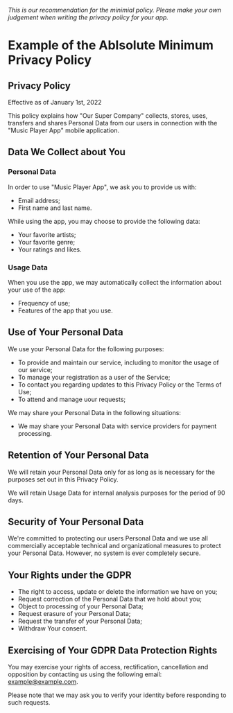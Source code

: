 _This is our recommendation for the minimial policy. Please make your own judgement when writing the privacy policy for your app._

# Example of the Ablsolute Minimum Privacy Policy

## Privacy Policy

Effective as of January 1st, 2022

This policy explains how "Our Super Company" collects, stores, uses, transfers and shares Personal Data from our users in connection with the "Music Player App" mobile application.

## Data We Collect about You

### Personal Data

In order to use "Music Player App", we ask you to provide us with:

- Email address;
- First name and last name.

While using the app, you may choose to provide the following data:

- Your favorite artists;
- Your favorite genre;
- Your ratings and likes.

### Usage Data

When you use the app, we may automatically collect the information about your use of the app:

- Frequency of use;
- Features of the app that you use.

## Use of Your Personal Data

We use your Personal Data for the following purposes:

- To provide and maintain our service, including to monitor the usage of our service;
- To manage your registration as a user of the Service;
- To contact you regarding updates to this Privacy Policy or the Terms of Use;
- To attend and manage uour requests;

We may share your Personal Data in the following situations:

- We may share your Personal Data with service providers for payment processing.

## Retention of Your Personal Data

We will retain your Personal Data only for as long as is necessary for the purposes set out in this Privacy Policy.

We will retain Usage Data for internal analysis purposes for the period of 90 days.

## Security of Your Personal Data

We're committed to protecting our users Personal Data and we use all commercially acceptable technical and organizational measures to protect your Personal Data. However, no system is ever completely secure.

## Your Rights under the GDPR

- The right to access, update or delete the information we have on you;
- Request correction of the Personal Data that we hold about you;
- Object to processing of your Personal Data;
- Request erasure of your Personal Data;
- Request the transfer of your Personal Data;
- Withdraw Your consent.

## Exercising of Your GDPR Data Protection Rights

You may exercise your rights of access, rectification, cancellation and opposition by contacting us using the following email: example@example.com.

Please note that we may ask you to verify your identity before responding to such requests.